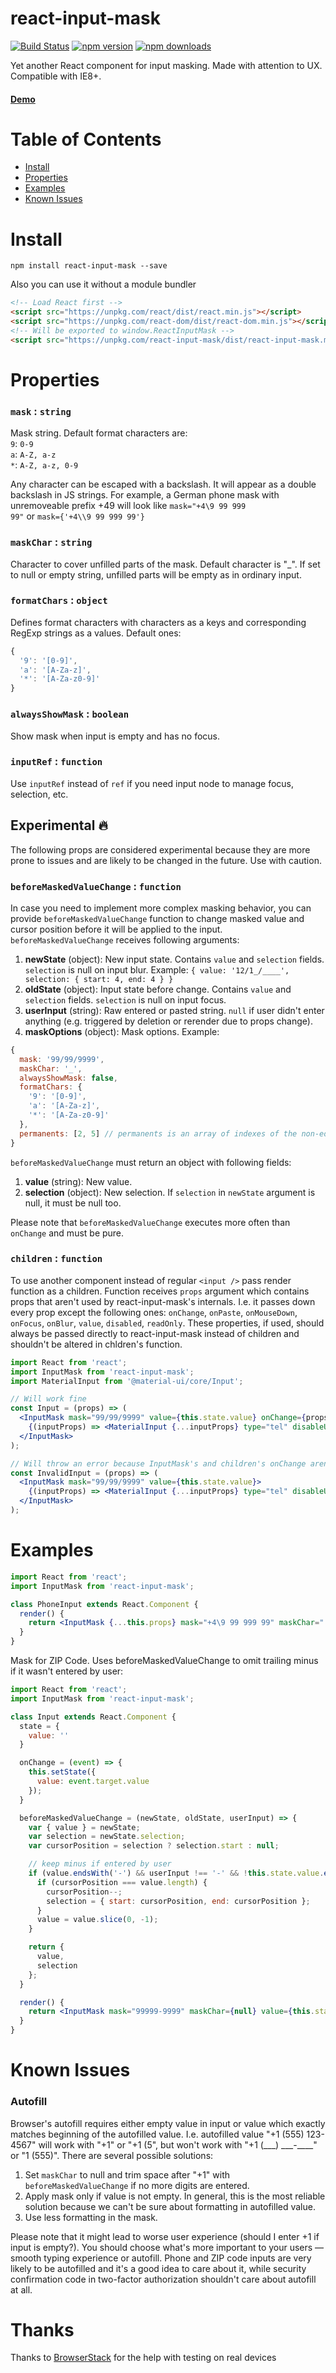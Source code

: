 # react-input-mask

[![Build Status](https://img.shields.io/travis/sanniassin/react-input-mask/master.svg?style=flat)](https://travis-ci.org/sanniassin/react-input-mask) [![npm version](https://img.shields.io/npm/v/react-input-mask.svg?style=flat)](https://www.npmjs.com/package/react-input-mask) [![npm downloads](https://img.shields.io/npm/dm/react-input-mask.svg?style=flat)](https://www.npmjs.com/package/react-input-mask)

Yet another React component for input masking. Made with attention to UX. Compatible with IE8+.

#### [Demo](http://sanniassin.github.io/react-input-mask/demo.html)

# Table of Contents
* [Install](#install)
* [Properties](#properties)
* [Examples](#examples)
* [Known Issues](#known-issues)

# Install
```npm install react-input-mask --save```

Also you can use it without a module bundler
```html
<!-- Load React first -->
<script src="https://unpkg.com/react/dist/react.min.js"></script>
<script src="https://unpkg.com/react-dom/dist/react-dom.min.js"></script>
<!-- Will be exported to window.ReactInputMask -->
<script src="https://unpkg.com/react-input-mask/dist/react-input-mask.min.js"></script>
```

# Properties
### `mask` : `string`
Mask string. Default format characters are:<br/>
`9`: `0-9`<br/>
`a`: `A-Z, a-z`<br/>
`*`: `A-Z, a-z, 0-9`

Any character can be escaped with a backslash. It will appear as a double backslash in JS strings. For example, a German phone mask with unremoveable prefix +49 will look like <code>mask="+4\\9 99 999 99"</code> or <code>mask={'+4\\\\9 99 999 99'}</code>

### `maskChar` : `string`
Character to cover unfilled parts of the mask. Default character is "\_". If set to null or empty string, unfilled parts will be empty as in ordinary input.

### `formatChars` : `object`
Defines format characters with characters as a keys and corresponding RegExp strings as a values. Default ones:
```js
{
  '9': '[0-9]',
  'a': '[A-Za-z]',
  '*': '[A-Za-z0-9]'
}
```

### `alwaysShowMask` : `boolean`
Show mask when input is empty and has no focus.

### `inputRef` : `function`
Use `inputRef` instead of `ref` if you need input node to manage focus, selection, etc.

## Experimental :fire:
The following props are considered experimental because they are more prone to issues and are likely to be changed in the future. Use with caution.

### `beforeMaskedValueChange` : `function`
In case you need to implement more complex masking behavior, you can provide `beforeMaskedValueChange` function to change masked value and cursor position before it will be applied to the input. `beforeMaskedValueChange` receives following arguments:
1. **newState** (object): New input state. Contains `value` and `selection` fields. `selection` is null on input blur.  Example: `{ value: '12/1_/____', selection: { start: 4, end: 4 } }`
2. **oldState** (object): Input state before change. Contains `value` and `selection` fields. `selection` is null on input focus.
3. **userInput** (string): Raw entered or pasted string. `null` if user didn't enter anything (e.g. triggered by deletion or rerender due to props change).
4. **maskOptions** (object): Mask options. Example:
```js
{
  mask: '99/99/9999',
  maskChar: '_',
  alwaysShowMask: false,
  formatChars: {
    '9': '[0-9]',
    'a': '[A-Za-z]',
    '*': '[A-Za-z0-9]'
  },
  permanents: [2, 5] // permanents is an array of indexes of the non-editable characters in the mask
}
```

`beforeMaskedValueChange` must return an object with following fields:
1. **value** (string): New value.
2. **selection** (object): New selection. If `selection` in `newState` argument is null, it must be null too.

Please note that `beforeMaskedValueChange` executes more often than `onChange` and must be pure.

### `children` : `function`
To use another component instead of regular `<input />` pass render function as a children. Function receives `props` argument which contains props that aren't used by react-input-mask's internals. I.e. it passes down every prop except the following ones: `onChange`, `onPaste`, `onMouseDown`, `onFocus`, `onBlur`, `value`, `disabled`, `readOnly`. These properties, if used, should always be passed directly to react-input-mask instead of children and shouldn't be altered in chldren's function.
```jsx
import React from 'react';
import InputMask from 'react-input-mask';
import MaterialInput from '@material-ui/core/Input';

// Will work fine
const Input = (props) => (
  <InputMask mask="99/99/9999" value={this.state.value} onChange={props.onChange}>
    {(inputProps) => <MaterialInput {...inputProps} type="tel" disableUnderline />}
  </InputMask>
);

// Will throw an error because InputMask's and children's onChange aren't the same
const InvalidInput = (props) => (
  <InputMask mask="99/99/9999" value={this.state.value}>
    {(inputProps) => <MaterialInput {...inputProps} type="tel" disableUnderline onChange={props.onChange} />}
  </InputMask>
);
```

# Examples
```jsx
import React from 'react';
import InputMask from 'react-input-mask';

class PhoneInput extends React.Component {
  render() {
    return <InputMask {...this.props} mask="+4\9 99 999 99" maskChar=" " />;
  }
}
```

Mask for ZIP Code. Uses beforeMaskedValueChange to omit trailing minus if it wasn't entered by user:
```jsx
import React from 'react';
import InputMask from 'react-input-mask';

class Input extends React.Component {
  state = {
    value: ''
  }

  onChange = (event) => {
    this.setState({
      value: event.target.value
    });
  }

  beforeMaskedValueChange = (newState, oldState, userInput) => {
    var { value } = newState;
    var selection = newState.selection;
    var cursorPosition = selection ? selection.start : null;

    // keep minus if entered by user
    if (value.endsWith('-') && userInput !== '-' && !this.state.value.endsWith('-')) {
      if (cursorPosition === value.length) {
        cursorPosition--;
        selection = { start: cursorPosition, end: cursorPosition };
      }
      value = value.slice(0, -1);
    }

    return {
      value,
      selection
    };
  }

  render() {
    return <InputMask mask="99999-9999" maskChar={null} value={this.state.value} onChange={this.onChange} beforeMaskedValueChange={this.beforeMaskedValueChange} />;
  }
}
```

# Known Issues
### Autofill
Browser's autofill requires either empty value in input or value which exactly matches beginning of the autofilled value. I.e. autofilled value "+1 (555) 123-4567" will work with "+1" or "+1 (5", but won't work with "+1 (\_\_\_) \_\_\_-\_\_\_\_" or "1 (555)". There are several possible solutions:
1. Set `maskChar` to null and trim space after "+1" with `beforeMaskedValueChange` if no more digits are entered.
2. Apply mask only if value is not empty. In general, this is the most reliable solution because we can't be sure about formatting in autofilled value.
3. Use less formatting in the mask.

Please note that it might lead to worse user experience (should I enter +1 if input is empty?). You should choose what's more important to your users — smooth typing experience or autofill. Phone and ZIP code inputs are very likely to be autofilled and it's a good idea to care about it, while security confirmation code in two-factor authorization shouldn't care about autofill at all.

# Thanks
Thanks to [BrowserStack](https://www.browserstack.com/) for the help with testing on real devices
